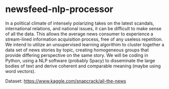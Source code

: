 # newsfeed-nlp-processor
In a political climate of intensely polarizing takes on the latest scandals, international relations, and national issues, it can be difficult to make sense of all the data. 
This allows the average news consumer to experience a stream-lined information acquisition process, free of any useless repetition.
We intend to utilize an unsupervised learning algorithim to cluster together a data set of news stories by topic, creating homogeneous groups that provide differing perspective on the same story.
We will be coding in Python, using a NLP software (probably Spacy) to disseminate the large bodies of text and derive coherent and comparable meaning (maybe using word vectors). 


Dataset: https://www.kaggle.com/snapcrack/all-the-news








